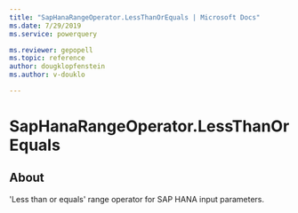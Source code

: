 ```yaml
---
title: "SapHanaRangeOperator.LessThanOrEquals | Microsoft Docs"
ms.date: 7/29/2019
ms.service: powerquery

ms.reviewer: gepopell
ms.topic: reference
author: dougklopfenstein
ms.author: v-douklo

---
```

# SapHanaRangeOperator.LessThanOrEquals

## About  
'Less than or equals' range operator for SAP HANA input parameters.  
  
